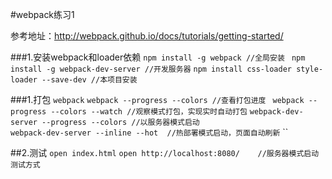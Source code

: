 #webpack练习1

参考地址：http://webpack.github.io/docs/tutorials/getting-started/

###1.安装webpack和loader依赖
`npm install -g webpack //全局安装 `
`npm install -g webpack-dev-server //开发服务器`
`npm install css-loader style-loader --save-dev //本项目安装`


###1.打包 
`webpack`
`webpack --progress --colors //查看打包进度 ` 
`webpack --progress --colors --watch //观察模式打包，实现实时自动打包`
`webpack-dev-server --progress --colors //以服务器模式启动`  
`webpack-dev-server --inline --hot  //热部署模式启动，页面自动刷新`
``

##2.测试
`open index.html`
`open http://localhost:8080/    //服务器模式启动测试方式
`
